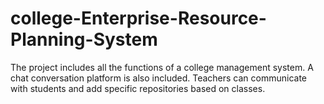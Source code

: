 # college-Enterprise-Resource-Planning-System
The project includes all the functions of a college management system. A chat conversation platform is also included. Teachers can communicate with students and add specific repositories based on classes.
